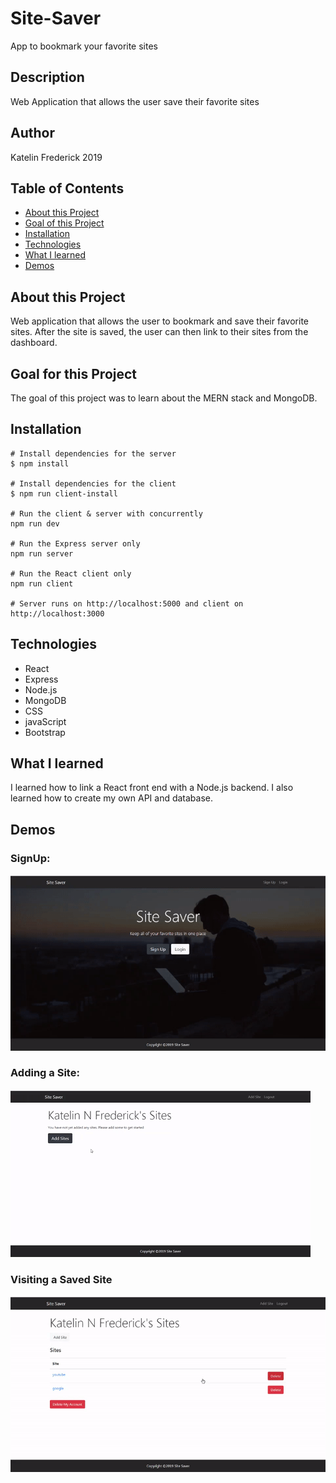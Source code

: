 # Site-Saver
App to bookmark your favorite sites

## Description

Web Application that allows the user save their favorite sites

## Author

Katelin Frederick 2019

## Table of Contents
* [About this Project](#about-this-project)
* [Goal of this Project](#goal-of-this-project)
* [Installation](#installation)
* [Technologies](#technologies)
* [What I learned](#what-i-learned)
* [Demos](#demos)

## About this Project
Web application that allows the user to bookmark and save their favorite sites.  After the site is saved, the user can then link to their sites from the dashboard.

## Goal for this Project
The goal of this project was to learn about the MERN stack and MongoDB.

## Installation
```
# Install dependencies for the server
$ npm install

# Install dependencies for the client
$ npm run client-install

# Run the client & server with concurrently
npm run dev

# Run the Express server only
npm run server

# Run the React client only
npm run client

# Server runs on http://localhost:5000 and client on http://localhost:3000
```

## Technologies
* React
* Express
* Node.js
* MongoDB
* CSS
* javaScript
* Bootstrap

## What I learned
I learned how to link a React front end with a Node.js backend.  I also learned how to create my own API and database.

## Demos
### SignUp:

![Sign Up](demos/signUp.gif)


### Adding a Site:

![Add Weight](demos/addSite.gif)


### Visiting a Saved Site

![Add Calories](demos/link.gif)
